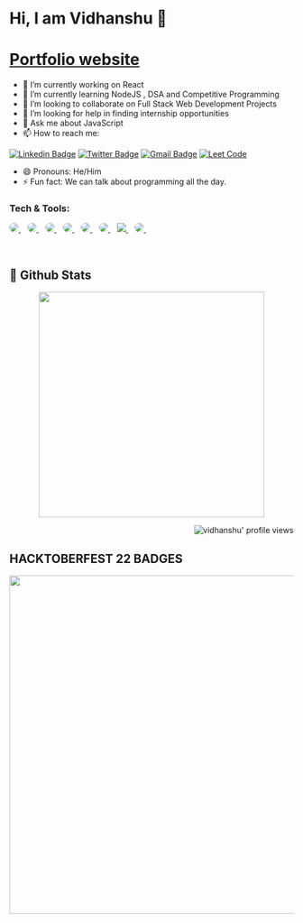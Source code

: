 # Hi, I am Vidhanshu 👋
<h1>
    <a href="https://vidhanshu.vercel.app">Portfolio website</a>
</h1>

- 🔭 I’m currently working on React
- 🌱 I’m currently learning NodeJS , DSA and Competitive Programming
- 👯 I’m looking to collaborate on Full Stack Web Development Projects
- 🤔 I’m looking for help in finding internship opportunities
- 💬 Ask me about JavaScript
- 📫 How to reach me: 

[![Linkedin Badge](https://img.shields.io/badge/-vidhanshu-blue?style=flat-square&logo=Linkedin&logoColor=white&link=https://www.linkedin.com/in/vidhanshu-borade-325741210)](https://www.linkedin.com/in/vidhanshu-borade-325741210/)
[![Twitter Badge](https://img.shields.io/badge/-@vidhanshuborad3-1ca0f1?style=flat-square&labelColor=1ca0f1&logo=twitter&logoColor=white&link=https://twitter.com/Vidhanshuborad3)](https://twitter.com/Vidhanshuborad3)
[![Gmail Badge](https://img.shields.io/badge/-vidhanshu7218@gmail.com-db4437?style=flat-square&logo=Gmail&logoColor=white&link=vidhanshu7218@gmail.com)](mailto:vidhanshu7218@gmail.com)
[![Leet Code](https://img.shields.io/badge/-vidhanshu-db4437?style=flat-square&logo=leetcode&labelColor=gray&link=https://leetcode.com/vidhanshu)](https://leetcode.com/vidhanshu)

- 😄 Pronouns: He/Him
- ⚡ Fun fact:  We can talk about programming all the day.
### Tech & Tools:

<p align="left">
    <a href="https://www.typescriptlang.org/docs">
    <img style="border-radius:25px" src="https://img.shields.io/badge/-typescript-007acc?style=for-the-badge&logo=typescript&logoColor=fff" />
    </a>&nbsp;&nbsp;
    <a href="https://nextjs.org">
    <img style="border-radius:25px" src="https://img.shields.io/badge/-next-E7E7E7?style=for-the-badge&logo=react&logoColor=000000" />
    </a>&nbsp;&nbsp;
    <a href="https://git-scm.com/doc">
    <img style="border-radius:25px" src="https://img.shields.io/badge/-git-F64D27?style=for-the-badge&logo=git&logoColor=fff" />
    </a>&nbsp;&nbsp;
    <a href="https://reactnative.dev">
    <img style="border-radius:25px" src="https://img.shields.io/badge/-react%20native-61DBFB?style=for-the-badge&logo=react&logoColor=000000" />
    </a>&nbsp;&nbsp;
    <a href="https://reactjs.org">
    <img style="border-radius:25px" src="https://img.shields.io/badge/-react-rgba(40,40,40)?style=for-the-badge&logo=react&logoColor=61DBFB" />
    </a>&nbsp;&nbsp;
    <a href="https://www.mongodb.com">
    <img style="border-radius:25px" src="https://img.shields.io/badge/-mongodb-fff?style=for-the-badge&logo=mongodb&logoColor=rgba(0,100,0)" />
    </a>&nbsp;&nbsp;
    <a href="https://www.nodejs.org">
    <img src="https://img.shields.io/badge/-nodejs-07acc?style=for-the-badge&logo=node.js&logoColor=fff" />
    </a>&nbsp;&nbsp;
    <a  style="border-radius:25px" href="https://www.mysql.com">
    <img style="border-radius:25px" src="https://img.shields.io/badge/-SQL-F29111?style=for-the-badge&logo=mysql&logoColor=000" />
    </a>&nbsp;&nbsp;
</p>&nbsp;&nbsp;

## 🔎 Github Stats
<p align = "center">
  <img src = "https://github-readme-streak-stats.herokuapp.com?user=vidhanshu&theme=react&hide_border=true" width = 400>
</p>


<p align="right">
  <img src="https://komarev.com/ghpvc/?username=vidhanshu&label=Profile%20views&color=0e75b6&style=for-the-badge&color=000000" alt="vidhanshu' profile views" />
</p>

## HACKTOBERFEST 22 BADGES

<img src="https://user-images.githubusercontent.com/84308141/208924318-dff4d7ca-65d7-41c5-bc7e-5c26819671a1.png" width="600"/>

